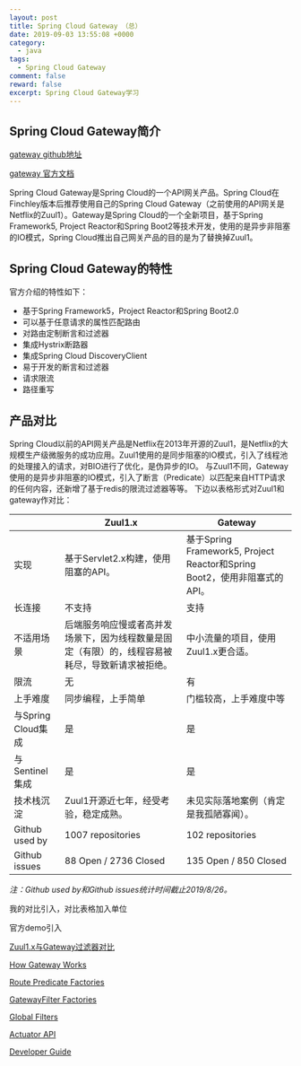 ```yaml
---
layout: post
title: Spring Cloud Gateway （总）
date: 2019-09-03 13:55:08 +0000
category:
  - java
tags: 
  - Spring Cloud Gateway
comment: false
reward: false
excerpt: Spring Cloud Gateway学习
---
```


## Spring Cloud Gateway简介

[gateway github地址](https://github.com/spring-cloud/spring-cloud-gateway)

[gateway 官方文档](https://cloud.spring.io/spring-cloud-gateway/reference/html/)

Spring Cloud Gateway是Spring Cloud的一个API网关产品。Spring Cloud在Finchley版本后推荐使用自己的Spring Cloud Gateway（之前使用的API网关是Netflix的Zuul1）。Gateway是Spring Cloud的一个全新项目，基于Spring Framework5, Project Reactor和Spring Boot2等技术开发，使用的是异步非阻塞的IO模式，Spring Cloud推出自己网关产品的目的是为了替换掉Zuul1。

## Spring Cloud Gateway的特性

官方介绍的特性如下：

- 基于Spring Framework5，Project Reactor和Spring Boot2.0
- 可以基于任意请求的属性匹配路由
- 对路由定制断言和过滤器
- 集成Hystrix断路器
- 集成Spring Cloud DiscoveryClient
- 易于开发的断言和过滤器
- 请求限流
- 路径重写

## 产品对比

Spring Cloud以前的API网关产品是Netflix在2013年开源的Zuul1，是Netflix的大规模生产级微服务的成功应用。Zuul1使用的是同步阻塞的IO模式，引入了线程池的处理接入的请求，对BIO进行了优化，是伪异步的IO。
与Zuul1不同，Gateway使用的是异步非阻塞的IO模式，引入了断言（Predicate）以匹配来自HTTP请求的任何内容，还新增了基于redis的限流过滤器等等。
下边以表格形式对Zuul1和gateway作对比：

|                     | Zuul1.x                            | Gateway                              |
|---------------------|----------------------------------|--------------------------------------|
| 实现                | 基于Servlet2.x构建，使用阻塞的API。  | 基于Spring Framework5, Project Reactor和Spring Boot2，使用非阻塞式的API。|
| 长连接              | 不支持                              | 支持                                 |
| 不适用场景          | 后端服务响应慢或者高并发场景下，因为线程数量是固定（有限）的，线程容易被耗尽，导致新请求被拒绝。  |  中小流量的项目，使用Zuul1.x更合适。  |
| 限流                | 无                                  | 有                                  |
| 上手难度            | 同步编程，上手简单                    | 门槛较高，上手难度中等                |
| 与Spring Cloud集成  | 是                                  | 是                                  |
| 与Sentinel集成      | 是                                  | 是                                  |
| 技术栈沉淀          | Zuul1开源近七年，经受考验，稳定成熟。  | 未见实际落地案例（肯定是我孤陋寡闻）。  |
| Github used by      | 1007 repositories                  | 102 repositories                     |
| Github issues       | 88 Open / 2736 Closed              | 135 Open / 850 Closed                |
*注：Github used by和Github issues统计时间截止2019/8/26。*

我的对比引入，对比表格加入单位

官方demo引入

[Zuul1.x与Gateway过滤器对比](https://yizhishi.github.io/java/2019/09/03/Spring-Cloud-Gateway-Filters-Zuul1.x-Filters.html)

[How Gateway Works](施工中)

[Route Predicate Factories](施工中)

[GatewayFilter Factories](施工中)

[Global Filters](施工中)

[Actuator API]([施工中](https://yizhishi.github.io/java/2019/09/03/Spring-Cloud-Gateway-Actuator.html))

[Developer Guide](施工中)
